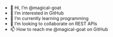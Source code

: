 - 👋 Hi, I’m @magical-goat
- 👀 I’m interested in GitHub
- 🌱 I’m currently learning programming
- 💞️ I’m looking to collaborate on REST APIs
- 📫 How to reach me @magical-goat on GitHub

<!---
magical-goat/magical-goat is a ✨ special ✨ repository because its `README.md` (this file) appears on your GitHub profile.
You can click the Preview link to take a look at your changes.
--->
